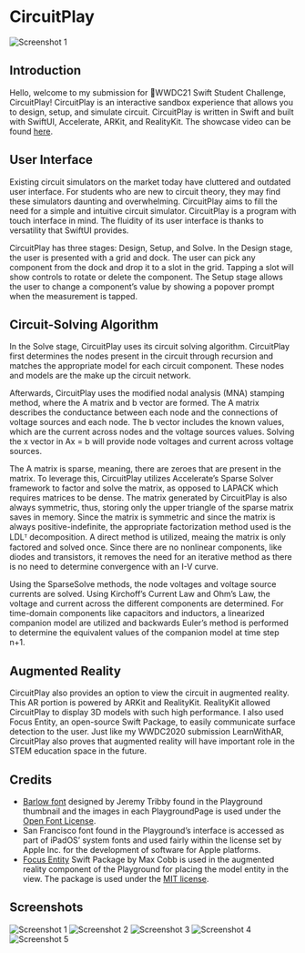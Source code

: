 # CircuitPlay
![Screenshot 1](https://github.com/devjoseadolfo/CircuitPlay/blob/main/Screenshots/Header.PNG)
## Introduction
Hello, welcome to my submission for WWDC21 Swift Student Challenge, CircuitPlay! CircuitPlay is an interactive sandbox experience that allows you to design, setup, and simulate circuit. CircuitPlay is written in Swift and built with SwiftUI, Accelerate, ARKit, and RealityKit. The showcase video can be found [here](https://youtu.be/pm3mlDZJSes).

      
## User Interface
Existing circuit simulators on the market today have cluttered and outdated user interface. For students who are new to circuit theory, they may find these simulators daunting and overwhelming. CircuitPlay aims to fill the need for a simple and intuitive circuit simulator. CircuitPlay is a program with touch interface in mind. The fluidity of its user interface is thanks to versatility that SwiftUI provides. 

CircuitPlay has three stages: Design, Setup, and Solve. In the Design stage, the user is presented with a grid and dock. The user can pick any component from the dock and drop it to a slot in the grid. Tapping a slot will show controls to rotate or delete the component. The Setup stage allows the user to change a component’s value by showing a popover prompt when the measurement is tapped.

## Circuit-Solving Algorithm
In the Solve stage, CircuitPlay uses its circuit solving algorithm. CircuitPlay first determines the nodes present in the circuit through recursion and matches the appropriate model for each circuit component. These nodes and models are the make up the circuit network.

Afterwards, CircuitPlay uses the modified nodal analysis (MNA) stamping method, where the A matrix and b vector are formed. The A matrix describes the conductance between each node and the connections of voltage sources and each node. The b vector includes the known values, which are the current across nodes and the voltage sources values. Solving the x vector in Ax = b will provide node voltages and current across voltage sources. 

The A matrix is sparse, meaning, there are zeroes that are present in the matrix. To leverage this, CircuitPlay utilizes Accelerate’s Sparse Solver framework to factor and solve the matrix, as opposed to LAPACK which requires matrices to be dense. The matrix generated by CircuitPlay is also always symmetric, thus, storing only the upper triangle of the sparse matrix saves in memory. Since the matrix is symmetric and since the matrix is always positive-indefinite, the appropriate factorization method used is the LDLᵀ decomposition. A direct method is utilized, meaing the matrix is only factored and solved once. Since there are no nonlinear components, like diodes and transistors, it removes the need for an iterative method as there is no need to determine convergence with an I-V curve.

Using the SparseSolve methods, the node voltages and voltage source currents are solved. Using Kirchoff’s Current Law and Ohm’s Law, the voltage and current across the different components are determined. For time-domain components like capacitors and inductors, a linearized companion model are utilized and backwards Euler’s method is performed to determine the equivalent values of the companion model at time step n+1. 

## Augmented Reality
CircuitPlay also provides an option to view the circuit in augmented reality. This AR portion is powered by ARKit and RealityKit. RealityKit allowed CircuitPlay to display 3D models with such high performance. I also used Focus Entity, an open-source Swift Package, to easily communicate surface detection to the user. Just like my WWDC2020 submission LearnWithAR, CircuitPlay also proves that augmented reality will have important role in the STEM education space in the future.

## Credits    

 - [Barlow font](https://github.com/jpt/barlow) designed by Jeremy Tribby found in the Playground thumbnail and the images in each PlaygroundPage is used under the [Open Font License](https://github.com/jpt/barlow/blob/main/OFL.txt).
 - San Francisco font found in the Playground’s interface is accessed as part of iPadOS’ system fonts and used fairly within the license set by Apple Inc. for the development of software for Apple platforms.
 - [Focus Entity](https://github.com/maxxfrazer/FocusEntity) Swift Package by Max Cobb is used in the augmented reality component of the Playground for placing the model entity in the view. The package is used under the [MIT license](https://github.com/maxxfrazer/FocusEntity/blob/main/LICENSE).

## Screenshots
![Screenshot 1](https://github.com/devjoseadolfo/CircuitPlay/blob/main/Screenshots/Screenshot-1.PNG)
![Screenshot 2](https://github.com/devjoseadolfo/CircuitPlay/blob/main/Screenshots/Screenshot-2.PNG)
![Screenshot 3](https://github.com/devjoseadolfo/CircuitPlay/blob/main/Screenshots/Screenshot-3.PNG)
![Screenshot 4](https://github.com/devjoseadolfo/CircuitPlay/blob/main/Screenshots/Screenshot-4.PNG)
![Screenshot 5](https://github.com/devjoseadolfo/CircuitPlay/blob/main/Screenshots/Screenshot-5.PNG)
